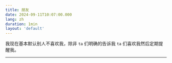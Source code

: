 ```yaml
---
title: 朋友
date: 2024-09-11T10:07:00.000
lang: zh
duration: 1min
layout: 'default'
---
```


我现在基本默认别人不喜欢我，除非 `ta` 们明确的告诉我 `ta` 们喜欢我然后定期提醒我。

---
